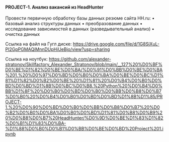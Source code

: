 #### PROJECT-1. Анализ вакансий из HeadHunter

Провести первичную обработку базы данных резюме сайта HH.ru:
•	базовый анализ структуры данных
•	преобразование данных
•	исследование зависимостей в данных (разведывательный анализ)
•	очистка данных


Сcылка на файл на Гугл диске:
https://drive.google.com/file/d/1G8SjXuL-PI2GpPGMAQiMnnDUpHiUeBjo/view?usp=sharing

Ссылка на ноутбук:
https://github.com/alexander-stratonov/Skillfactory_Alexander_Stratonov/blob/main/__127%20%D0%BF%D0%BE%D1%82%D0%BE%D0%BA/%D0%91%D0%BB%D0%BE%D0%BA%201.%20%D0%97%D0%BD%D0%B0%D0%BA%D0%BE%D0%BC%D1%81%D1%82%D0%B2%D0%BE%20%D1%81%20%D0%B4%D0%B0%D0%BD%D0%BD%D1%8B%D0%BC%D0%B8.%20Python%20%D0%B4%D0%BB%D1%8F%20%D0%B0%D0%BD%D0%B0%D0%BB%D0%B8%D0%B7%D0%B0%20%D0%B4%D0%B0%D0%BD%D0%BD%D1%8B%D1%85/PROJECT-1.%20%D0%90%D0%BD%D0%B0%D0%BB%D0%B8%D0%B7%20%D0%B2%D0%B0%D0%BA%D0%B0%D0%BD%D1%81%D0%B8%D0%B9%20%D0%B8%D0%B7%20HeadHunter/%D0%9D%D0%BE%D1%83%D1%82%D0%B1%D1%83%D0%BA-%D1%88%D0%B0%D0%B1%D0%BB%D0%BE%D0%BD%20Project%201.ipynb